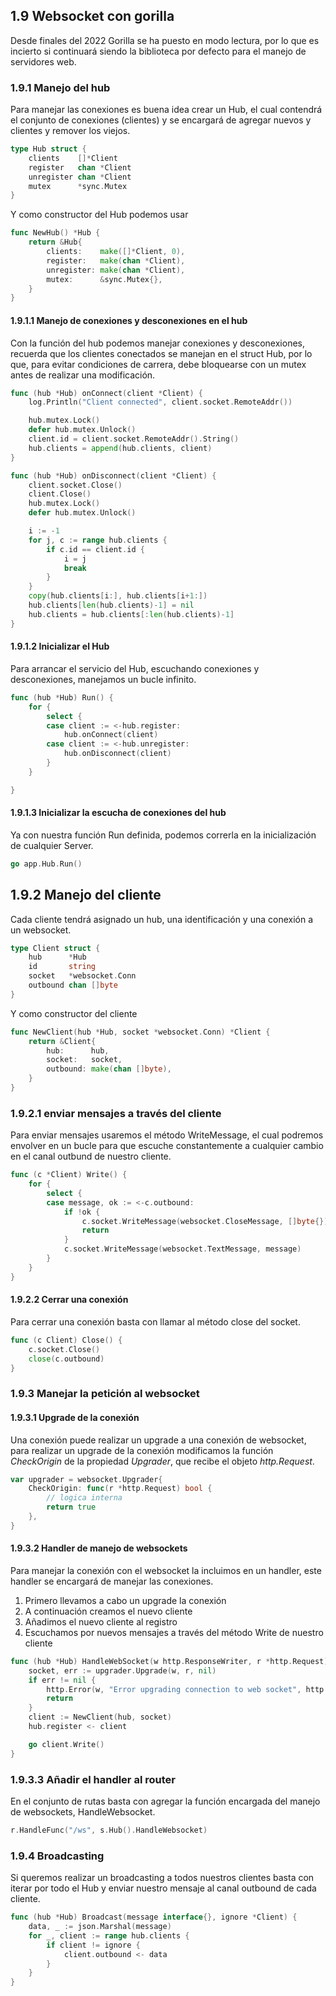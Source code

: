 ## 1.9 Websocket con gorilla

Desde finales del 2022 Gorilla se ha puesto en modo lectura, por lo que es incierto si continuará siendo la biblioteca por defecto para el manejo de servidores web.

### 1.9.1 Manejo del hub

Para manejar las conexiones es buena idea crear un Hub, el cual contendrá el conjunto de conexiones (clientes) y se encargará de agregar nuevos y clientes y remover los viejos.

``` go
type Hub struct {
    clients    []*Client
    register   chan *Client
    unregister chan *Client
    mutex      *sync.Mutex
}
```

Y como constructor del Hub podemos usar

``` go
func NewHub() *Hub {
	return &Hub{
		clients:    make([]*Client, 0),
		register:   make(chan *Client),
		unregister: make(chan *Client),
		mutex:      &sync.Mutex{},
	}
}
```

#### 1.9.1.1 Manejo de conexiones y desconexiones en el hub

Con la función del hub podemos manejar conexiones y desconexiones, recuerda
que los clientes conectados se manejan en el struct Hub, por lo que, para evitar
condiciones de carrera, debe bloquearse con un mutex antes de realizar una
modificación.

``` go
func (hub *Hub) onConnect(client *Client) {
	log.Println("Client connected", client.socket.RemoteAddr())

	hub.mutex.Lock()
	defer hub.mutex.Unlock()
	client.id = client.socket.RemoteAddr().String()
	hub.clients = append(hub.clients, client)
}

func (hub *Hub) onDisconnect(client *Client) {
    client.socket.Close()
	client.Close()
	hub.mutex.Lock()
	defer hub.mutex.Unlock()

	i := -1
	for j, c := range hub.clients {
		if c.id == client.id {
			i = j
			break
		}
	}
	copy(hub.clients[i:], hub.clients[i+1:])
	hub.clients[len(hub.clients)-1] = nil
	hub.clients = hub.clients[:len(hub.clients)-1]
}
```

#### 1.9.1.2 Inicializar el Hub

Para arrancar el servicio del Hub, escuchando conexiones y desconexiones, manejamos un
bucle infinito.

``` go
func (hub *Hub) Run() {
    for {
        select {
        case client := <-hub.register:
            hub.onConnect(client)
        case client := <-hub.unregister:
            hub.onDisconnect(client)
        }
    }

}
```

#### 1.9.1.3 Inicializar la escucha de conexiones del hub

Ya con nuestra función Run definida, podemos correrla en la inicialización de
cualquier Server.

``` go
go app.Hub.Run()
```

## 1.9.2 Manejo del cliente

Cada cliente tendrá asignado un hub, una identificación y una conexión a un
websocket.

``` go
type Client struct {
    hub      *Hub
    id       string
    socket   *websocket.Conn
    outbound chan []byte
}
```

Y como constructor del cliente

``` go
func NewClient(hub *Hub, socket *websocket.Conn) *Client {
	return &Client{
		hub:      hub,
		socket:   socket,
		outbound: make(chan []byte),
	}
}
```

### 1.9.2.1 enviar mensajes a través del cliente

Para enviar mensajes usaremos el método WriteMessage, el cual podremos envolver en un bucle para que escuche constantemente a cualquier cambio en el canal outbund de nuestro cliente.

``` go
func (c *Client) Write() {
	for {
		select {
		case message, ok := <-c.outbound:
			if !ok {
				c.socket.WriteMessage(websocket.CloseMessage, []byte{})
				return
			}
			c.socket.WriteMessage(websocket.TextMessage, message)
		}
	}
}
```

#### 1.9.2.2 Cerrar una conexión

Para cerrar una conexión basta con llamar al método close del socket.

``` go
func (c Client) Close() {
	c.socket.Close()
	close(c.outbound)
}
```

### 1.9.3 Manejar la petición al websocket

#### 1.9.3.1 Upgrade de la conexión

Una conexión puede realizar un upgrade a una conexión de websocket, para
realizar un upgrade de la conexión modificamos la función *CheckOrigin* de la
propiedad *Upgrader*, que recibe el objeto *http.Request*.

``` go
var upgrader = websocket.Upgrader{
    CheckOrigin: func(r *http.Request) bool {
        // logica interna
        return true
    },
}
```

#### 1.9.3.2 Handler de manejo de websockets

Para manejar la conexión con el websocket la incluimos en un handler, este
handler se encargará de manejar las conexiones.

1. Primero llevamos a cabo un upgrade la conexión
2. A continuación creamos el nuevo cliente
3. Añadimos el nuevo cliente al registro
4. Escuchamos por nuevos mensajes a través del método Write de nuestro cliente

``` go
func (hub *Hub) HandleWebSocket(w http.ResponseWriter, r *http.Request) {
	socket, err := upgrader.Upgrade(w, r, nil)
	if err != nil {
		http.Error(w, "Error upgrading connection to web socket", http.StatusInternalServerError)
		return
	}
	client := NewClient(hub, socket)
	hub.register <- client

	go client.Write()
}
```

### 1.9.3.3 Añadir el handler al router

En el conjunto de rutas basta con agregar la función encargada del manejo de
websockets, HandleWebsocket.

``` go
r.HandleFunc("/ws", s.Hub().HandleWebsocket)
```

### 1.9.4 Broadcasting

Si queremos realizar un broadcasting a todos nuestros clientes basta con iterar por todo el Hub y enviar nuestro mensaje al canal outbound de cada cliente.

``` go
func (hub *Hub) Broadcast(message interface{}, ignore *Client) {
	data, _ := json.Marshal(message)
	for _, client := range hub.clients {
		if client != ignore {
			client.outbound <- data
		}
	}
}

```